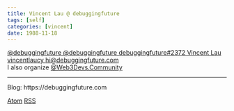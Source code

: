 ```yaml
---
title: Vincent Lau @ debuggingfuture
tags: [self]
categories: [vincent]
date: 1988-11-18
---
```


<div class="center socials">
    <a  href="https://twitter.com/debuggingfuture">
        <i class="fa fa-brands fa-twitter"  alt="Twitter"></i>
        @debuggingfuture
    </a>
    <a  href="https://t.me/debuggingfuture">
        <i class="fa fa-brands fa-telegram"  alt="Telegram"></i>
        @debuggingfuture
    </a>
    <a  href="https://discord.com/users/debuggingfuture#2372">
        <i class="fa fa-brands fa-discord"  alt="Discord"></i>
        debuggingfuture#2372
    </a>
    <a  href="https://www.linkedin.com/in/vincentlaucy/">
        <i class="fa fa-brands fa-linkedin" alt="Linkedin"></i>
        Vincent Lau
    </a>
    <a  href="https://github.com/vincentlaucy">
        <i class="fa fa-brands fa-github"  alt="Github"></i>
        vincentlaucy
    </a>
    <a  href="mailto:hi@debuggingfuture.com">
        <i class="fa fa-solid fa-envelope" alt="Email"></i>
        hi@debuggingfuture.com
    </a>
</div>

<div class="center">
I also organize <a href="https://web3devs.community">@Web3Devs.Community</a>
</div>

---

<div class="center">
Blog: https://debuggingfuture.com

<a href="https://debuggingfuture.com/atom.xml"><i class="fa fa-solid fa-rss" alt="Atom"></i>Atom</a>
<a href="https://debuggingfuture.com/rss2.xml"><i class="fa fa-solid fa-rss" alt="RSS"></i>RSS</a>

</div>
